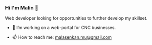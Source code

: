 ### Hi I'm Malin 👋
Web developer looking for opportunities to further develop my skillset.

- 🔭 I’m working on a web-portal for CNC businesses.

- 📫 How to reach me: malasenkan.mu@gmail.com
